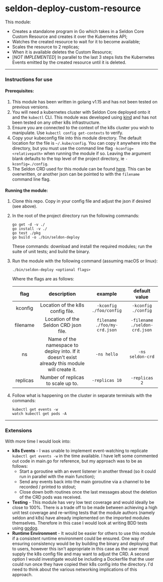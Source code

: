 # seldon-deploy-custom-resource

This module:

* Creates a standalone program in Go which takes in a Seldon Core Custom Resource and creates it over the Kubernetes API;
* Watches the created resource to wait for it to become available;
* Scales the resource to 2 replicas;
* When it is available deletes the Custom Resource;
* [_NOT IMPLEMENTED_] In parallel to the last 3 steps lists the Kubernetes Events emitted by the created resource until
it is deleted.


-------
### Instructions for use

#### Prerequisites:
1. This module has been written in golang v1.15 and has not been tested on previous versions.
2. You will need a kubernetes cluster with Seldon Core deployed onto it and the `kubectl` CLI. This module was developed using
[kind](https://kind.sigs.k8s.io/docs/user/quick-start/) and has not been tested on any other k8s infrastructure.
3. Ensure you are connected to the context of the k8s cluster you wish to manipulate. Use `kubectl config get-contexts`
to verify.
4. Copy your kubeconfig file into this module directory. The default location for the file is `~/.kube/config`.
You can copy it anywhere into the directory, but you must use the command line flag `-kconfig=<relativepath>` when
running the module if so. Leaving the argument blank defaults to the top level of the project directory,
ie `-kconfig=./config`.
5. The Seldon CRD used for this module can be found
[here](https://raw.githubusercontent.com/SeldonIO/seldon-core/master/notebooks/resources/model.json).
This can be overwritten, or another json can be pointed to with the `filename` command line flag.


#### Running the module:
1. Clone this repo. Copy in your config file and adjust the json if desired (see above).
2. In the root of the project directory run the following commands:
    ```
    go get -d -v ./
    go install -v ./
    go test ./pkg
    go build -o ./bin/seldon-deploy
    ```
    These commands: download and install the required modules; run the suite of unit tests; and build the binary.
3. Run the module with the following command (assuming macOS or linux):
    ```
    ./bin/seldon-deploy <optional flags>
    ```
   Where the flags are as follows:

   | flag | description | example | default value |
   | :---: | :---: |:---: | :---: |
   | kconfig | Location of the k8s config file. | `-kconfig ./foo/config` | `-kconfig ./config`  |
   | filename | Location of the Seldon CRD json file. | `filename ./foo/my-crd.json` | `-filename ./seldon-crd.json`  |
   | ns | Name of the namespace to deploy into. If it doesn't exist already this module will create it. | `-ns hello` | `-ns seldon-crd`  |
   | replicas | Number of replicas to scale up to. | `-replicas 10` | `-replicas 2`  |

4. Follow what is happening on the cluster in separate terminals with the commands:
    ```
   kubectl get events -w
   watch kubectl get pods -A
   ```


-------
### Extensions
With more time I would look into:
* **k8s Events** - I was unable to implement event-watching to replicate `kubectl get events -w` in the time
available. I have left some commented out code in main.go for reference, but my approach was to be as follows:
    * Start a goroutine with an event listener in another thread (so it could run in parallel with the main function);
    * Send any events back into the main goroutine via a channel to be recorded / printed to stdout;
    * Close down both routines once the last messages about the deletion of the CRD pods was received.
* **Testing** - This module has very low test coverage and would ideally be close to 100%. There is a trade off to be
made between achieving a high unit test coverage and re-writing tests that the module authors (namely seldon and k8s)
have already implemented on the imported modules themselves. Therefore in this case I would look at writing BDD tests
using [godog](https://github.com/cucumber/godog).
* **Runtime Environment** - It would be easier for others to use this module if a consistent runtime environment could
be ensured.
One way of ensuring consistency would be by building the binary and deploying that to users, however this isn't appropriate
in this case as the user must supply the k8s config file and may want to adjust the CRD.
A second option I would investigate would be including a Dockerfile that the user could run once they have copied their
k8s config into the directory. I'd need to think about the various networking implications of this approach.
